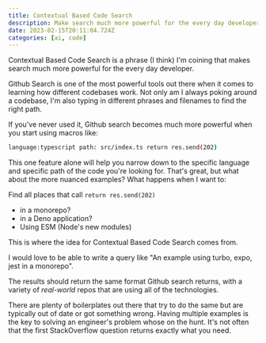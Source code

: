 ```yaml
---
title: Contextual Based Code Search
description: Make search much more powerful for the every day developer
date: 2023-02-15T20:11:04.724Z
categories: [ai, code]
---
```


Contextual Based Code Search is a phrase (I think) I'm coining that makes search much more powerful for the every day developer.

Github Search is one of the most powerful tools out there when it comes to learning how different codebases work. Not only am I always
poking around a codebase, I'm also typing in different phrases and filenames to find the right path.

If you've never used it, Github search becomes much more powerful when you start using macros like:

```sh
language:typescript path: src/index.ts return res.send(202)
```

This one feature alone will help you narrow down to the specific language and specific path of the code you're looking for. That's great, but what about
the more nuanced examples? What happens when I want to:

Find all places that call `return res.send(202)`
- in a monorepo?
- in a Deno application?
- Using ESM (Node's new modules)

This is where the idea for Contextual Based Code Search comes from.

I would love to be able to write a query like "An example using turbo, expo, jest in a monorepo".

The results should return the same format Github search returns, with a variety of _real-world_ repos that are using all of the technologies.

There are plenty of boilerplates out there that try to do the same but are typically out of date or got something wrong. Having multiple examples is 
the key to solving an engineer's problem whose on the hunt. It's not often that the first StackOverflow question returns exactly what you need.
